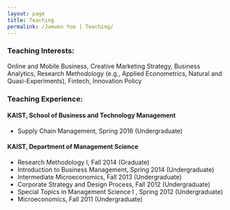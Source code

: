 ```yaml
---
layout: page
title: Teaching
permalink: /Jaewon Yoo | Teaching/
---
```


### Teaching Interests:
Online and Mobile Business, Creative Marketing Strategy, Business Analytics, Research Methodology (e.g., Applied Econometrics, Natural and Quasi-Experiments), Fintech, Innovation Policy

### Teaching Experience:
#### KAIST, School of Business and Technology Management
* Supply Chain Management, Spring 2016 (Undergraduate)

#### KAIST, Department of Management Science
* Research Methodology I, Fall 2014 (Graduate)
* Introduction to Business Management, Spring 2014 (Undergraduate)
* Intermediate Microeconomics, Fall 2013 (Undergraduate)
* Corporate Strategy and Design Process, Fall 2012 (Undergraduate)
* Special Topics in Management Science I <Innovation and Sustainability>, Spring 2012 (Undergraduate)
* Microeconomics, Fall 2011 (Undergraduate)

